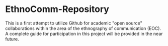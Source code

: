# EthnoComm-Repository
This is a first attempt to utilize Github for academic "open source" collaborations within the area of the ethnography of communication (EOC).
A complete guide for participation in this project will be provided in the near future.
